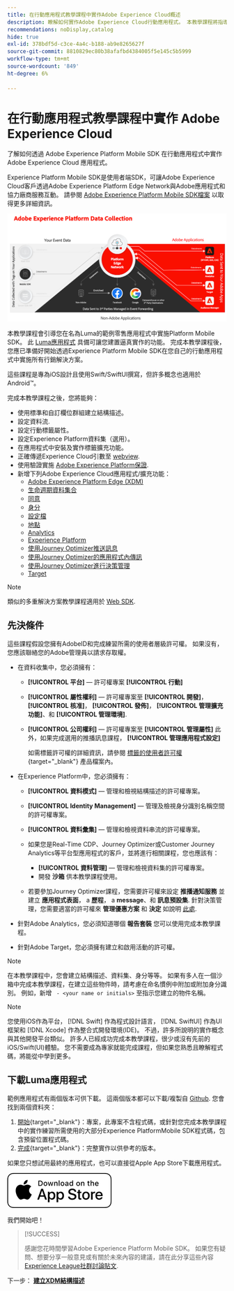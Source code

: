 ```yaml
---
title: 在行動應用程式教學課程中實作Adobe Experience Cloud概述
description: 瞭解如何實作Adobe Experience Cloud行動應用程式。 本教學課程將指導您在一個範例Swift應用程式中實施Experience Cloud應用程式。
recommendations: noDisplay,catalog
hide: true
exl-id: 378bdf5d-c3ce-4a4c-b188-ab9e8265627f
source-git-commit: 8810829ec80b38afafbd4384005f5e145c5b5999
workflow-type: tm+mt
source-wordcount: '849'
ht-degree: 6%

---
```


# 在行動應用程式教學課程中實作 Adobe Experience Cloud

了解如何透過 Adobe Experience Platform Mobile SDK 在行動應用程式中實作 Adobe Experience Cloud 應用程式。

Experience Platform Mobile SDK是使用者端SDK，可讓Adobe Experience Cloud客戶透過Adobe Experience Platform Edge Network與Adobe應用程式和協力廠商服務互動。 請參閱 [Adobe Experience Platform Mobile SDK檔案](https://developer.adobe.com/client-sdks/home/) 以取得更多詳細資訊。

![架構](assets/architecture.png)


本教學課程會引導您在名為Luma的範例零售應用程式中實施Platform Mobile SDK。 此 [Luma應用程式](https://github.com/Adobe-Marketing-Cloud/Luma-iOS-Mobile-App) 具備可讓您建置逼真實作的功能。 完成本教學課程後，您應已準備好開始透過Experience Platform Mobile SDK在您自己的行動應用程式中實施所有行銷解決方案。

這些課程是專為iOS設計且使用Swift/SwiftUI撰寫，但許多概念也適用於Android™。

完成本教學課程之後，您將能夠：

* 使用標準和自訂欄位群組建立結構描述。
* 設定資料流.
* 設定行動標籤屬性。
* 設定Experience Platform資料集（選用）。
* 在應用程式中安裝及實作標籤擴充功能。
* 正確傳遞Experience Cloud引數至 [webview](web-views.md).
* 使用驗證實施 [Adobe Experience Platform保證](assurance.md).
* 新增下列Adobe Experience Cloud應用程式/擴充功能：
   * [Adobe Experience Platform Edge (XDM)](events.md)
   * [生命週期資料集合](lifecycle-data.md)
   * [同意](consent.md)
   * [身分](identity.md)
   * [設定檔](profile.md)
   * [地點](places.md)
   * [Analytics](analytics.md)
   * [Experience Platform](platform.md)
   * [使用Journey Optimizer推送訊息](journey-optimizer-push.md)
   * [使用Journey Optimizer的應用程式內傳訊](journey-optimizer-inapp.md)
   * [使用Journey Optimizer進行決策管理](journey-optimizer-offers.md)
   * [Target](target.md)


>[!NOTE]
>
>類似的多重解決方案教學課程適用於 [Web SDK](../tutorial-web-sdk/overview.md).

## 先決條件

這些課程假設您擁有AdobeID和完成練習所需的使用者層級許可權。 如果沒有，您應該聯絡您的Adobe管理員以請求存取權。

* 在資料收集中，您必須擁有：
   * **[!UICONTROL 平台]** — 許可權專案 **[!UICONTROL 行動]**
   * **[!UICONTROL 屬性權利]** — 許可權專案至 **[!UICONTROL 開發]**， **[!UICONTROL 核准]**， **[!UICONTROL 發佈]**， **[!UICONTROL 管理擴充功能]**、和 **[!UICONTROL 管理環境]**.
   * **[!UICONTROL 公司權利]** — 許可權專案至 **[!UICONTROL 管理屬性]** 此外，如果完成選用的推播訊息課程， **[!UICONTROL 管理應用程式設定]**

     如需標籤許可權的詳細資訊，請參閱 [標籤的使用者許可權](https://experienceleague.adobe.com/docs/experience-platform/tags/admin/user-permissions.html?lang=zh-Hant){target="_blank"} 產品檔案內。
* 在Experience Platform中，您必須擁有：
   * **[!UICONTROL 資料模式]** — 管理和檢視結構描述的許可權專案。
   * **[!UICONTROL Identity Management]** — 管理及檢視身分識別名稱空間的許可權專案。
   * **[!UICONTROL 資料彙集]** — 管理和檢視資料串流的許可權專案。

   * 如果您是Real-Time CDP、Journey Optimizer或Customer Journey Analytics等平台型應用程式的客戶，並將進行相關課程，您也應該有：
      * **[!UICONTROL 資料管理]** — 管理和檢視資料集的許可權專案。
      * 開發 **沙箱** 供本教學課程使用。

   * 若要參加Journey Optimizer課程，您需要許可權來設定 **推播通知服務** 並建立 **應用程式表面**， a **歷程**， a **message**、和 **訊息預設集**. 針對決策管理，您需要適當的許可權來 **管理優惠方案** 和 **決定** 如說明 [此處](https://experienceleague.adobe.com/docs/journey-optimizer/using/access-control/privacy/high-low-permissions.html?lang=en#decisions-permissions).

* 針對Adobe Analytics，您必須知道哪個 **報告套裝** 您可以使用完成本教學課程。

* 針對Adobe Target，您必須擁有建立和啟用活動的許可權。


>[!NOTE]
>
>在本教學課程中，您會建立結構描述、資料集、身分等等。 如果有多人在一個沙箱中完成本教學課程，在建立這些物件時，請考慮在命名慣例中附加或附加身分識別。 例如，新增 ` - <your name or initials>` 至指示您建立的物件名稱。

>[!NOTE]
>
>您使用iOS作為平台， [!DNL Swift] 作為程式設計語言， [!DNL SwiftUI] 作為UI框架和 [!DNL Xcode] 作為整合式開發環境(IDE)。 不過，許多所說明的實作概念與其他開發平台類似。 許多人已經成功完成本教學課程，很少或沒有先前的iOS/Swift(UI)體驗。 您不需要成為專家就能完成課程，但如果您熟悉且瞭解程式碼，將能從中學到更多。


## 下載Luma應用程式

範例應用程式有兩個版本可供下載。 這兩個版本都可以下載/複製自 [Github](https://github.com/Adobe-Marketing-Cloud/Luma-iOS-Mobile-App). 您會找到兩個資料夾：


1. [開始](https://github.com/Adobe-Marketing-Cloud/Luma-iOS-Mobile-App){target="_blank"}：專案，此專案不含程式碼，或針對您完成本教學課程中的實作練習所需使用的大部分Experience PlatformMobile SDK程式碼，包含預留位置程式碼。
1. [完成](https://github.com/Adobe-Marketing-Cloud/Luma-iOS-Mobile-App){target="_blank"}：完整實作以供參考的版本。

如果您只想試用最終的應用程式，也可以直接從Apple App Store下載應用程式。

[<img src="assets/download-app.svg">](https://apps.apple.com/us/app/luma-app/id6466588487)

我們開始吧！

>[!SUCCESS]
>
>感謝您花時間學習Adobe Experience Platform Mobile SDK。 如果您有疑問、想要分享一般意見或有關於未來內容的建議，請在此分享這些內容 [Experience League社群討論貼文](https://experienceleaguecommunities.adobe.com/t5/adobe-experience-platform-data/tutorial-discussion-implement-adobe-experience-cloud-in-mobile/td-p/443796).

下一步： **[建立XDM結構描述](create-schema.md)**
